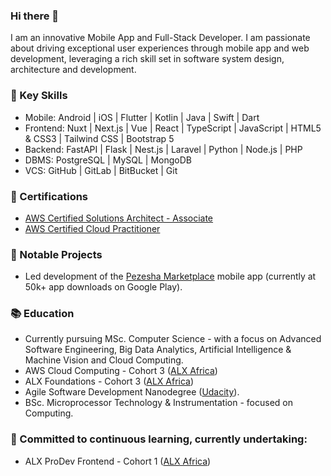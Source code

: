 ### Hi there 👋

<!--
**tokoiwesley/tokoiwesley** is a ✨ _special_ ✨ repository because its `README.md` (this file) appears on your GitHub profile.

Here are some ideas to get you started:

- 🔭 I’m currently working on ...
- 🌱 I’m currently learning ...
- 👯 I’m looking to collaborate on ...
- 🤔 I’m looking for help with ...
- 💬 Ask me about ...
- 📫 How to reach me: ...
- 😄 Pronouns: ...
- ⚡ Fun fact: ...
-->

I am an innovative Mobile App and Full-Stack Developer. I am passionate about driving exceptional user experiences through mobile app and web development, leveraging a rich skill set in software system design, architecture and development.

### 🎯 Key Skills
- Mobile: Android | iOS | Flutter | Kotlin | Java | Swift | Dart
- Frontend: Nuxt | Next.js | Vue | React | TypeScript | JavaScript | HTML5 & CSS3 | Tailwind CSS | Bootstrap 5
- Backend: FastAPI | Flask | Nest.js | Laravel | Python | Node.js | PHP 
- DBMS: PostgreSQL | MySQL | MongoDB
- VCS: GitHub | GitLab | BitBucket | Git

### 📜 Certifications 
- [AWS Certified Solutions Architect - Associate](https://www.credly.com/badges/d03798d4-e020-401a-9451-122399720200/public_url)
- [AWS Certified Cloud Practitioner](https://www.credly.com/badges/fac513f3-12f2-4a12-910c-e35226f6fe75/public_url)

### 🔨 Notable Projects
- Led development of the [Pezesha Marketplace](https://play.google.com/store/apps/details?id=com.pezesha.pezeshamarketplace) mobile app (currently at 50k+ app downloads on Google Play).

### 📚 Education
- Currently pursuing MSc. Computer Science - with a focus on Advanced Software Engineering, Big Data Analytics, Artificial Intelligence & Machine Vision and Cloud Computing.
- AWS Cloud Computing - Cohort 3 ([ALX Africa](https://www.alxafrica.com/programme/aws-cloud-computing/))
- ALX Foundations - Cohort 3 ([ALX Africa](https://www.alxafrica.com/foundations/))
- Agile Software Development Nanodegree ([Udacity](https://www.udacity.com/course/agile-software-development-nanodegree--nd144)).
- BSc. Microprocessor Technology & Instrumentation - focused on Computing.
 

### 🌱 Committed to continuous learning, currently undertaking:
- ALX ProDev Frontend - Cohort 1 ([ALX Africa](https://www.alxafrica.com/programme/prodev-frontend/)) 

